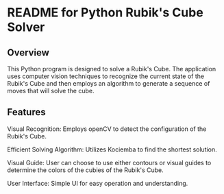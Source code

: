 # README for Python Rubik's Cube Solver

## Overview
This Python program is designed to solve a Rubik's Cube. The application uses computer vision techniques to recognize the current state of the Rubik's Cube and then employs an algorithm to generate a sequence of moves that will solve the cube.

## Features
Visual Recognition: Employs openCV to detect the configuration of the Rubik's Cube.

Efficient Solving Algorithm: Utilizes Kociemba to find the shortest solution.

Visual Guide: User can choose to use either contours or visual guides to determine the colors of the cubies of the Rubik's Cube.

User Interface: Simple UI for easy operation and understanding.
